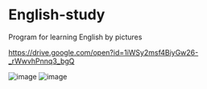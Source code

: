 # English-study
Program for learning English by pictures

https://drive.google.com/open?id=1iWSy2msf4BiyGw26-_rWwvhPnnq3_bgQ

![image](https://user-images.githubusercontent.com/39457745/40937065-b7821ecc-683d-11e8-94d8-e95473aa555d.png)
![image](https://user-images.githubusercontent.com/39457745/40937250-49b0fac0-683e-11e8-9eac-ff9af4df1a4b.png)
